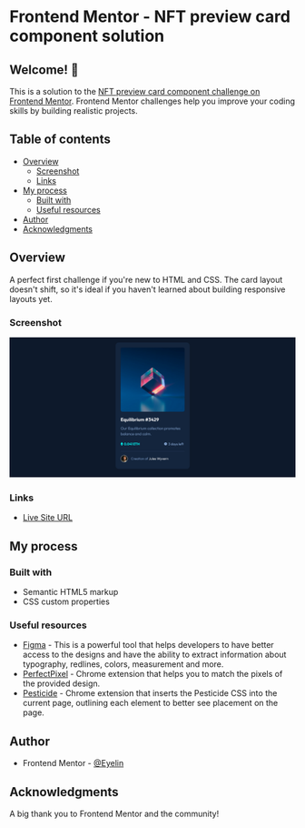 # Frontend Mentor - NFT preview card component solution

## Welcome! 👋

This is a solution to the [NFT preview card component challenge on Frontend Mentor](https://www.frontendmentor.io/challenges/nft-preview-card-component-SbdUL_w0U). Frontend Mentor challenges help you improve your coding skills by building realistic projects.

## Table of contents

- [Overview](#overview)
  - [Screenshot](#screenshot)
  - [Links](#links)
- [My process](#my-process)
  - [Built with](#built-with)
  - [Useful resources](#useful-resources)
- [Author](#author)
- [Acknowledgments](#acknowledgments)

## Overview

A perfect first challenge if you're new to HTML and CSS. The card layout doesn't shift, so it's ideal if you haven't learned about building responsive layouts yet.

### Screenshot

![](./images/Screenshot.png)

### Links

<!-- - [Solution URL](https://www.frontendmentor.io/solutions/my-first-html-and-css-solution-using-bootstrap-shvj6XFKS4) -->

- [Live Site URL](https://eyelin.github.io/NFT-preview-card-component/)

## My process

### Built with

- Semantic HTML5 markup
- CSS custom properties

### Useful resources

- [Figma](https://www.figma.com) - This is a powerful tool that helps developers to have better access to the designs and have the ability to extract information about typography, redlines, colors, measurement and more.
- [PerfectPixel](https://chrome.google.com/webstore/detail/perfectpixel-by-welldonec/dkaagdgjmgdmbnecmcefdhjekcoceebi) - Chrome extension that helps you to match the pixels of the provided design.
- [Pesticide](https://chrome.google.com/webstore/detail/pesticide-for-chrome/bakpbgckdnepkmkeaiomhmfcnejndkbi) - Chrome extension that inserts the Pesticide CSS into the current page, outlining each element to better see placement on the page.

## Author

- Frontend Mentor - [@Eyelin](https://www.frontendmentor.io/profile/eyelin)

## Acknowledgments

A big thank you to Frontend Mentor and the community!
